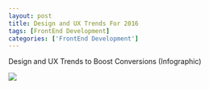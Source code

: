 ```yaml
---
layout: post
title: Design and UX Trends For 2016
tags: [FrontEnd Development]
categories: ['FrontEnd Development']
---
```


Design and UX Trends to Boost Conversions (Infographic)

[<img src="http://unbounce.wpengine.netdna-cdn.com/photos/web-design-and-ux-trends-infographic.jpg">](http://unbounce.com/a-b-testing/design-ux-trends-to-boost-conversions-infographic/?utm_medium=referral&utm_source=embed&utm_campaign=meta-infographic-infographic&utm_content=infographic)
